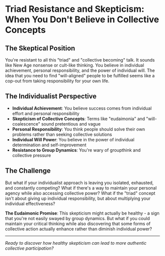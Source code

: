 # Triad Resistance and Skepticism: When You Don't Believe in Collective Concepts

## The Skeptical Position
You're resistant to all this "triad" and "collective becoming" talk. It sounds like New Age nonsense or cult-like thinking. You believe in individual achievement, personal responsibility, and the power of individual will. The idea that you need to find "will-aligned" people to be fulfilled seems like a cop-out from taking responsibility for your own life.

## The Individualist Perspective
- **Individual Achievement**: You believe success comes from individual effort and personal responsibility
- **Skepticism of Collective Concepts**: Terms like "eudaimonia" and "will-coalescence" sound pretentious and vague
- **Personal Responsibility**: You think people should solve their own problems rather than seeking collective solutions
- **Individual Will Power**: You believe in the power of individual determination and self-improvement
- **Resistance to Group Dynamics**: You're wary of groupthink and collective pressure

## The Challenge
But what if your individualist approach is leaving you isolated, exhausted, and constantly competing? What if there's a way to maintain your personal agency while also accessing collective power? What if the "triad" concept isn't about giving up individual responsibility, but about multiplying your individual effectiveness?

**The Eudaimonic Promise**: This skepticism might actually be healthy - a sign that you're not easily swayed by group dynamics. But what if you could maintain your critical thinking while also discovering that some forms of collective action actually enhance rather than diminish individual power?

---

*Ready to discover how healthy skepticism can lead to more authentic collective participation?*

